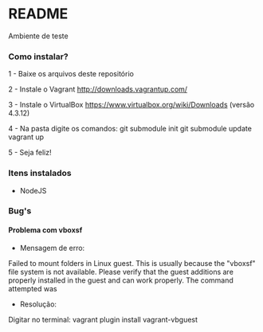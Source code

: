 # README #

Ambiente de teste

### Como instalar? ###

1 - Baixe os arquivos deste repositório

2 - Instale o Vagrant http://downloads.vagrantup.com/

3 - Instale o VirtualBox https://www.virtualbox.org/wiki/Downloads (versão 4.3.12)

4 - Na pasta digite os comandos: 
git submodule init
git submodule update
vagrant up

5 - Seja feliz!

### Itens instalados ###
* NodeJS

### Bug's ###

#### Problema com vboxsf ####
- Mensagem de erro:

Failed to mount folders in Linux guest. This is usually because the "vboxsf" file system is not available. Please verify that the guest additions are properly installed in the guest and can work properly. The command attempted was

- Resolução:

Digitar no terminal: vagrant plugin install vagrant-vbguest